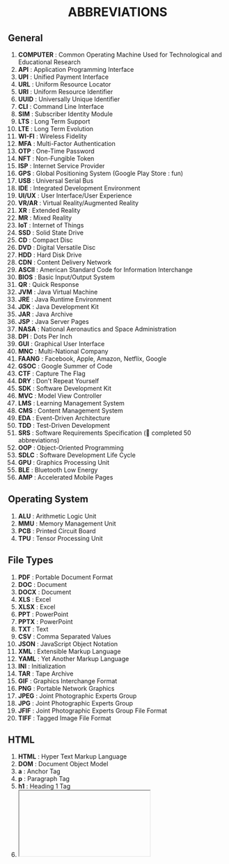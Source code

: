 <h1 align="center">ABBREVIATIONS</h1>

<h2>General</h2>

1. **COMPUTER** : Common Operating Machine Used for Technological and Educational Research
2. **API** : Application Programming Interface
3. **UPI** : Unified Payment Interface
4. **URL** : Uniform Resource Locator
5. **URI** : Uniform Resource Identifier
6. **UUID** : Universally Unique Identifier
7. **CLI** : Command Line Interface
8. **SIM** : Subscriber Identity Module
9. **LTS** : Long Term Support
10. **LTE** : Long Term Evolution
11. **WI-FI** : Wireless Fidelity
12. **MFA** : Multi-Factor Authentication
13. **OTP** : One-Time Password
14. **NFT** : Non-Fungible Token
15. **ISP** : Internet Service Provider
16. **GPS** : Global Positioning System (Google Play Store : fun)
17. **USB** : Universal Serial Bus
18. **IDE** : Integrated Development Environment
19. **UI/UX** : User Interface/User Experience
20. **VR/AR** : Virtual Reality/Augmented Reality
21. **XR** : Extended Reality
22. **MR** : Mixed Reality
23. **IoT** : Internet of Things
24. **SSD** : Solid State Drive
25. **CD** : Compact Disc
26. **DVD** : Digital Versatile Disc
27. **HDD** : Hard Disk Drive
28. **CDN** : Content Delivery Network
29. **ASCII** : American Standard Code for Information Interchange
30. **BIOS** : Basic Input/Output System
31. **QR** : Quick Response
32. **JVM** : Java Virtual Machine
33. **JRE** : Java Runtime Environment
34. **JDK** : Java Development Kit
35. **JAR** : Java Archive
36. **JSP** : Java Server Pages
37. **NASA** : National Aeronautics and Space Administration
38. **DPI** : Dots Per Inch
39. **GUI** : Graphical User Interface
40. **MNC** : Multi-National Company
41. **FAANG** : Facebook, Apple, Amazon, Netflix, Google
42. **GSOC** : Google Summer of Code
43. **CTF** : Capture The Flag
44. **DRY** : Don't Repeat Yourself
45. **SDK** : Software Development Kit
46. **MVC** : Model View Controller
47. **LMS** : Learning Management System
48. **CMS** : Content Management System
49. **EDA** : Event-Driven Architecture
50. **TDD** : Test-Driven Development
51. **SRS** : Software Requirements Specification (🎊 completed 50 abbreviations)
52. **OOP** : Object-Oriented Programming
53. **SDLC** : Software Development Life Cycle
54. **GPU** : Graphics Processing Unit
55. **BLE** : Bluetooth Low Energy
56. **AMP** : Accelerated Mobile Pages

<h2>Operating System</h2>

1. **ALU** : Arithmetic Logic Unit
2. **MMU** : Memory Management Unit
3. **PCB** : Printed Circuit Board
4. **TPU** : Tensor Processing Unit

<h2>File Types</h2>

1. **PDF** : Portable Document Format
2. **DOC** : Document
3. **DOCX** : Document
4. **XLS** : Excel
5. **XLSX** : Excel
6. **PPT** : PowerPoint
7. **PPTX** : PowerPoint
8. **TXT** : Text
9. **CSV** : Comma Separated Values
10. **JSON** : JavaScript Object Notation
11. **XML** : Extensible Markup Language
12. **YAML** : Yet Another Markup Language
13. **INI** : Initialization
14. **TAR** : Tape Archive
15. **GIF** : Graphics Interchange Format
16. **PNG** : Portable Network Graphics
17. **JPEG** : Joint Photographic Experts Group
18. **JPG** : Joint Photographic Experts Group
19. **JFIF** : Joint Photographic Experts Group File Format
20. **TIFF** : Tagged Image File Format

<h2>HTML</h2>

1. **HTML** : Hyper Text Markup Language
2. **DOM** : Document Object Model
3. **a** : Anchor Tag
4. **p** : Paragraph Tag
5. **h1** : Heading 1 Tag
6. **<iframe>** : Inline Frame
7. **XML** : Extensible Markup Language
8. **SVG** : Scalable Vector Graphics
9. **AJAX** : Asynchronous JavaScript and XML
10. **SEO** : Search Engine Optimization

<h2>CSS</h2>

1. **CSS** : Cascading Style Sheets
2. **SASS** : Syntactically Awesome Style Sheets
3. **LESS** : Leaner Style Sheets
4. **SCSS** : Sassy Cascading Style Sheets
5. **BEM** : Block Element Modifier
6. **OOCSS** : Object Oriented CSS
7. **SMACSS** : Scalable and Modular Architecture for CSS
8. **FLEX** : Flexible Box Layout
9. **PX** : Pixel
10. **VW** : Viewport Width
11. **VH** : Viewport Height
12. **HSL** : Hue Saturation Lightness
13. **RGB** : Red Green Blue
14. **RGBA** : Red Green Blue Alpha
15. **REM** : Root EM (Relative to Root Font Size)
16. **EM** : Relative to Parent Font Size

<h2>JS</h2>

1. **JS** : JavaScript
2. **JSON** : JavaScript Object Notation
3. **JSX** : JavaScript XML
4. **ES6** : ECMAScript 6
5. **GSAP** : GreenSock Animation Platform
6. **YARN** : Yet Another Resource Negotiator
7. **BOM** Browser Object Model

<h2>Java</h2>

1. **JVM** : Java Virtual Machine
2. **JRE** : Java Runtime Environment
3. **JDK** : Java Development Kit
4. **WORA** : Write Once Run Anywhere

<h2>GIT / Github</h2>

1. **GIT** : Global Information Tracker
2. **SHA** : Secure Hash Algorithm
3. **PR** : Pull Request

<h2>Computer Networks</h2>

1. **OSI** : Open Systems Interconnection
2. **TCP** : Transmission Control Protocol
3. **IP** : Internet Protocol
4. **HTTP** : Hypertext Transfer Protocol
5. **HTTPS** : Hypertext Transfer Protocol Secure
6. **FTP** : File Transfer Protocol
7. **SMTP** : Simple Mail Transfer Protocol
8. **POP3** : Post Office Protocol 3 (Prince of Persia : fun)
9. **IMAP** : Internet Message Access Protocol
10. **SSL** : Secure Sockets Layer
11. **TLS** : Transport Layer Security
12. **UDP** : User Datagram Protocol
13. **DNS** : Domain Name System
14. **DHCP** : Dynamic Host Configuration Protocol
15. **ARP** : Address Resolution Protocol
16. **RARP** : Reverse Address Resolution Protocol
17. **ICMP** : Internet Control Message Protocol
18. **IGMP** : Internet Group Management Protocol
19. **ARPA** : Advanced Research Projects Agency
20. **ARPANET** : Advanced Research Projects Agency Network
21. **LAN** : Local Area Network
22. **MAN** : Metropolitan Area Network
23. **CAN** : Controller Area Network
24. **WLAN** : Wireless Local Area Network
25. **VLAN** : Virtual Local Area Network
26. **WAN** : Wide Area Network
27. **VPN** : Virtual Private Network
28. **NAT** : Network Address Translation
29. **SSH** : Secure Shell
30. **NAC** : Network Access Control
31. **MAC** : Media Access Control
32. **SMS** : Short Message Service
33. **MMS** : Multimedia Messaging Service
34. **MITM** : Man in the Middle ( Attack )
35. **SSID** : Service Set Identifier
36. **BGP** : Border Gateway Protocol
37. **WPA** : Wi-Fi Protected Access

<h2>DevOps</h2>

1. **DevOps** : Development and Operations
2. **CI** : Continuous Integration
3. **CD** : Continuous Deployment
4. **CI/CD** : Continuous Integration/Continuous Deployment
5. **VM** : Virtual Machine

<h2>AWS</h2>

1. **AWS** : Amazon Web Services
2. **EC2** : Elastic Compute Cloud
3. **EBS** : Elastic Block Storage
4. **RDS** : Relational Database Service
5. **S3** : Simple Storage Service
6. **SNS** : Simple Notification Service
7. **SQS** : Simple Queue Service
8. **VPC** : Virtual Private Cloud
9. **IAM** : Identity and Access Management
10. **ECR** : Elastic Container Registry
11. **ECS** : Elastic Container Service
12. **EKS** : Elastic Kubernetes Service
13. **AMI** : Amazon Machine Image
14. **BaaS** : Backend as a Service

<h2>Kubernetes</h2>

1. **K8s** : Kubernetes
2. **CNCF** : Cloud Native Computing Foundation
3. **CKA** : Certified Kubernetes Administrator
4. **ETCD** : /etc Distributed

<h2>Docker</h2>

1. **OCI** : Open Container Initiative
2. **CRI** : Container Runtime Interface

<h2>MongoDb</h2>

1. **MDB** : MongoDB
2. **Mongo** : Humongous
3. **ODM** : Object-Document Mapping
4. **noSQL** : Not Only SQL

<h2>React</h2>

1. **MERN** : MongoDB, Express, React, Node.js
2. **MEAN** : MongoDB, Express, Angular, Node.js
3. **SSR** : Server Side Rendering
4. **CSR** : Client Side Rendering
5. **RSC** : React Server Components
6. **SPA** : Single Page Application
7. **TSX** : TypeScript XML
8. **JSX** : JavaScript XML
9. **HOC** : Higher Order Component
10. **VDOM** : Virtual Document Object Model

<h2>NodeJs</h2>

1. **OAuth** : Open Authorization
2. **JWT** : JSON Web Token
3. **NPM** : Node Package Manager
4. **REST** : Representational State Transfer

<h2>Express</h2>

1. **CORS** : Cross-Origin Resource Sharing

<h2>SQL</h2>

1. **SQL** : Structured Query Language
2. **DDL** : Data Definition Language
3. **DML** : Data Manipulation Language
4. **DQL** : Data Query Language
5. **DCL** : Data Control Language
6. **TCL** : Transaction Control Language
7. **CRUD** : Create, Read, Update, Delete
8. **ORM** : Object-Relational Mapping
9. **ACID** : Atomicity, Consistency, Isolation, Durability
10. **RDBMS** : Relational Database Management System
11. **SOLID** : Single Responsibility, Open/Closed, Liskov Substitution, Interface Segregation, Dependency Inversion
12. **RAID** : Redundant Array of Independent Disks

<h2>Python</h2>

1. **PIP** : PIP installs packages
2. **PIPENV** : PIP + Virtual Environment
3. **AI** : Artificial Intelligence
4. **ML** : Machine Learning
5. **DL** : Deep Learning
6. **ANN** : Artificial Neural Network
7. **CNN** : Convolutional Neural Network
8. **RNN** : Recurrent Neural Network
9. **DNN** : Deep Neural Network
10. **LSTM** : Long Short-Term Memory
11. **GRU** : Gated Recurrent Unit
12. **RBF** : Radial Basis Function
13. **SVM** : Support Vector Machine
14. **PCA** : Principal Component Analysis
15. **TF-IDF** : Term Frequency-Inverse Document Frequency
16. **TF** : Term Frequency
17. **NLP** : Natural Language Processing
18. **NLTK** : Natural Language Toolkit
19. **NLG** : Natural Language Generation
20. **GPT** : Generative Pre-trained Transformer
21. **YOLO** : You Only Look Once
22. **BERT** : Bidirectional Encoder Representations from Transformers

<h2>Cyber Security</h2>

1. **DDoS** : Distributed Denial of Service
2. **DoS** : Denial of Service
3. **CTI** : Cyber Threat Intelligence
4. **APT** : Advanced Persistent Threat
5. **SOAR** : Security Orchestration, Automation, and Response
6. **SOC** : Security Operations Center
7. **CAS** : Cloud Application Security
8. **WAF** : Web Application Firewall
9. **SSO** : Single Sign-On
10. **VIRUS** : Vital Information Resource Under Seized
11. **CISO** : Chief Information Security Officer
12. **IDS** : Intrusion Detection System
13. **IPS** : Intrusion Prevention System
14. **GDPR** : General Data Protection Regulation
15. **HIPAA** : Health Insurance Portability and Accountability Act
16. **SIEM** : Security Information and Event Management
17. **E2EE** : End-to-End Encryption
18. **AES** : Advanced Encryption Standard
19. **FIDO** : Fast Identity Online
20. **PKI** : Public Key Infrastructure
21. **NIST** : National Institute of Standards and Technology
22. **ZTA** : Zero Trust Architecture
23. **RBAC** : Role-Based Access Control
24. **NFC** : Near Field Communication
25. **HDMI** : High-Definition Multimedia Interface
26. **RISC** : Reduced Instruction Set Computing
27. **CISC** : Complex Instruction Set Computing
28. **PWM** : Pulse Width Modulation
29. **RFID** : Radio-Frequency Identification

<h2>Cryptography</h2>

1. **AES** : Advanced Encryption Standard

<h2>Fun abbreviations</h2>

1. **JK** : Just Kidding
2. **BRB** : Be Right Back
3. **YKW** : You Know What
4. **TBH** : To Be Honest
5. **WTF** : What the F
6. **NGL** : Not Gonna Lie
7. **TTYL** : Talk to You Later
8. **TTYT** : Talk to You Tomorrow
9. **GTG** : Good to Go
10. **IMO** : In my Opinion
11. **LMK** : Let me Know
12. **IDC** : I Dont Care
13. **IDFC** : I Dont Care
14. **IDGAF** : I Dont Give a
15. **DM** : Direct Message
16. **PM** : Private Message
17. **IRL** : In Real Life
18. **OMW** : On My Way
19. **BTW** : By the Way
20. **OMG** : Oh My God
21. **LMAO** : Laughing My As Off
22. **NSFW** : Not Safe For Work
23. **IKR** : I Know Right
24. **FOMO** : Fear Of Missing Out
25. **STFU** : Shut the Fuck Up
26. **NVM** : Never Mind
27. **HBU** : How About You
28. **ILY** : I Love You
29. **ILYSM** : I Love You So Much
30. **BFF** : Best Friends Forever
31. **ICYIM** : In Case You Missed It
32. **G2G** : Good to Go
33. **YCM** : You Care Me
34. **KKRH** : Kya Kar rahe ho
35. **WYD** : What You Doing
36. **IK** : I Know
37. **TBF** : To Be Fair
38. **AFAIK** : As Far As I Know
39. **AS** : As Fuck
40. **BAE** : Before Anyone Else
41. **BC** : Because
42. **DAE** : Does Anyone Else ?
43. **DAD** : Die Another Day
44. **GJ** : Good Job
45. **DND** : Do Not Disturb
46. **DYK** : Do You Know ?
47. **GOAT** : Greatest Of All Time
48. **GTFO** : Get The F Off
49. **IFYP** : I Feel Your Pain
50. **MVP** : Most Valuable Player ( yay 50 )
51. **MBN** : Must Be Nice
52. **PPL** : People
